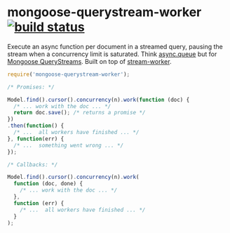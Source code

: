 mongoose-querystream-worker [![build status](https://secure.travis-ci.org/goodeggs/mongoose-querystream-worker.png)](http://travis-ci.org/goodeggs/mongoose-querystream-worker)
===========================

Execute an async function per document in a streamed query, pausing the stream when a concurrency limit is saturated.  Think [async.queue](https://github.com/caolan/async#queue) but for [Mongoose QueryStreams](http://mongoosejs.com/docs/api.html#query_Query-stream).  Built on top of [stream-worker](https://github.com/goodeggs/stream-worker).

```js
require('mongoose-querystream-worker');

/* Promises: */

Model.find().cursor().concurrency(n).work(function (doc) {
  /* ... work with the doc ... */
  return doc.save(); /* returns a promise */
})
.then(function() {
  /* ...  all workers have finished ... */
}, function(err) {
  /* ...  something went wrong ... */
});

/* Callbacks: */

Model.find().cursor().concurrency(n).work(
  function (doc, done) {
    /* ... work with the doc ... */
  },
  function (err) {
    /* ...  all workers have finished ... */
  }
);
```
